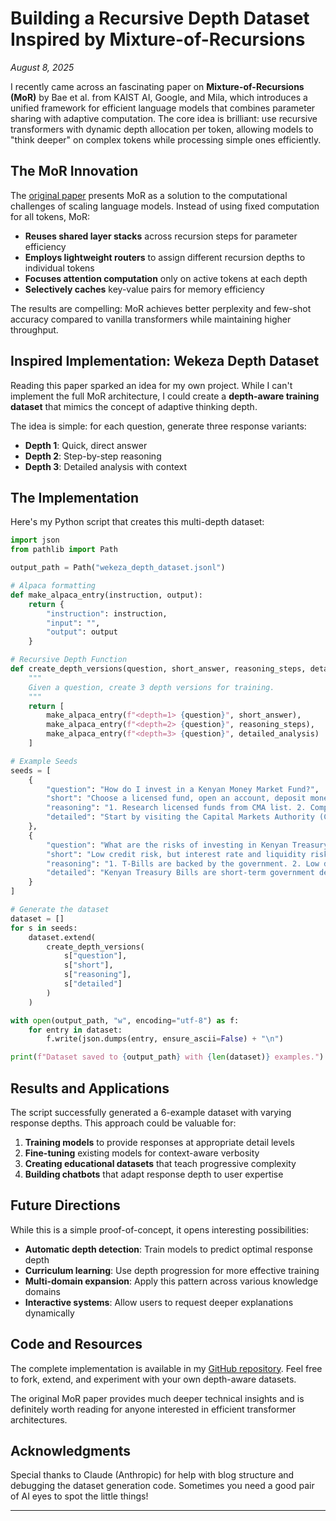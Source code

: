 # Building a Recursive Depth Dataset Inspired by Mixture-of-Recursions

*August 8, 2025*

I recently came across an fascinating paper on **Mixture-of-Recursions (MoR)** by Bae et al. from KAIST AI, Google, and Mila, which introduces a unified framework for efficient language models that combines parameter sharing with adaptive computation. The core idea is brilliant: use recursive transformers with dynamic depth allocation per token, allowing models to "think deeper" on complex tokens while processing simple ones efficiently.

## The MoR Innovation

The [original paper](https://arxiv.org/pdf/2507.10524) presents MoR as a solution to the computational challenges of scaling language models. Instead of using fixed computation for all tokens, MoR:

- **Reuses shared layer stacks** across recursion steps for parameter efficiency
- **Employs lightweight routers** to assign different recursion depths to individual tokens
- **Focuses attention computation** only on active tokens at each depth
- **Selectively caches** key-value pairs for memory efficiency

The results are compelling: MoR achieves better perplexity and few-shot accuracy compared to vanilla transformers while maintaining higher throughput.

## Inspired Implementation: Wekeza Depth Dataset

Reading this paper sparked an idea for my own project. While I can't implement the full MoR architecture, I could create a **depth-aware training dataset** that mimics the concept of adaptive thinking depth. 

The idea is simple: for each question, generate three response variants:
- **Depth 1**: Quick, direct answer
- **Depth 2**: Step-by-step reasoning  
- **Depth 3**: Detailed analysis with context

## The Implementation

Here's my Python script that creates this multi-depth dataset:

```python
import json
from pathlib import Path

output_path = Path("wekeza_depth_dataset.jsonl")

# Alpaca formatting
def make_alpaca_entry(instruction, output):
    return {
        "instruction": instruction,
        "input": "",
        "output": output
    }

# Recursive Depth Function
def create_depth_versions(question, short_answer, reasoning_steps, detailed_analysis):
    """
    Given a question, create 3 depth versions for training.
    """
    return [
        make_alpaca_entry(f"<depth=1> {question}", short_answer),
        make_alpaca_entry(f"<depth=2> {question}", reasoning_steps),
        make_alpaca_entry(f"<depth=3> {question}", detailed_analysis)
    ]

# Example Seeds
seeds = [
    {
        "question": "How do I invest in a Kenyan Money Market Fund?",
        "short": "Choose a licensed fund, open an account, deposit money.",
        "reasoning": "1. Research licensed funds from CMA list. 2. Compare returns and fees. 3. Fill application form. 4. Fund your account.",
        "detailed": "Start by visiting the Capital Markets Authority (CMA) website to find a licensed provider. Compare annualized yields, minimum investment amounts, and management fees. Fill the application form (online or physical), attach your KYC documents (ID, proof of address), and deposit funds via bank transfer or mobile money. Many providers, such as CIC, Sanlam, and Britam, allow deposits from as little as KES 1,000. Reference: CMA Kenya, 2024."
    },
    {
        "question": "What are the risks of investing in Kenyan Treasury Bills?",
        "short": "Low credit risk, but interest rate and liquidity risks exist.",
        "reasoning": "1. T-Bills are backed by the government. 2. Low default risk. 3. Prices can be affected by interest rate changes. 4. Funds are locked until maturity.",
        "detailed": "Kenyan Treasury Bills are short-term government debt instruments, generally considered low-risk due to government backing. The main risks are: (1) Interest rate risk — if rates rise after purchase, your returns are comparatively lower. (2) Liquidity risk — your funds are tied until maturity unless sold in the secondary market. Reference: Central Bank of Kenya, 2024."
    }
]

# Generate the dataset
dataset = []
for s in seeds:
    dataset.extend(
        create_depth_versions(
            s["question"], 
            s["short"], 
            s["reasoning"], 
            s["detailed"]
        )
    )

with open(output_path, "w", encoding="utf-8") as f:
    for entry in dataset:
        f.write(json.dumps(entry, ensure_ascii=False) + "\n")

print(f"Dataset saved to {output_path} with {len(dataset)} examples.")
```

## Results and Applications

The script successfully generated a 6-example dataset with varying response depths. This approach could be valuable for:

1. **Training models** to provide responses at appropriate detail levels
2. **Fine-tuning** existing models for context-aware verbosity
3. **Creating educational datasets** that teach progressive complexity
4. **Building chatbots** that adapt response depth to user expertise

## Future Directions

While this is a simple proof-of-concept, it opens interesting possibilities:

- **Automatic depth detection**: Train models to predict optimal response depth
- **Curriculum learning**: Use depth progression for more effective training
- **Multi-domain expansion**: Apply this pattern across various knowledge domains
- **Interactive systems**: Allow users to request deeper explanations dynamically

## Code and Resources

The complete implementation is available in my [GitHub repository](https://github.com/Okoth67/wekeza-mor-depth-dataset/tree/main). Feel free to fork, extend, and experiment with your own depth-aware datasets.

The original MoR paper provides much deeper technical insights and is definitely worth reading for anyone interested in efficient transformer architectures.

## Acknowledgments

Special thanks to Claude (Anthropic) for help with blog structure and debugging the dataset generation code. Sometimes you need a good pair of AI eyes to spot the little things!

---
